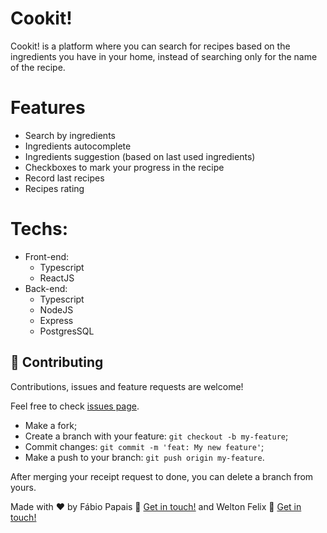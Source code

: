 # Cookit!

Cookit! is a platform where you can search for recipes based on the ingredients you have in your home, instead of searching only for the name of the recipe.

# Features

- Search by ingredients
- Ingredients autocomplete
- Ingredients suggestion (based on last used ingredients)
- Checkboxes to mark your progress in the recipe
- Record last recipes
- Recipes rating

# Techs:

- Front-end:
    - Typescript
    - ReactJS
- Back-end:
    - Typescript
    - NodeJS
    - Express
    - PostgresSQL

## 🤝 Contributing

Contributions, issues and feature requests are welcome!

Feel free to check [issues page](https://github.com/weltonfelix/cookit/issues). 
- Make a fork;
- Create a branch with your feature: `git checkout -b my-feature`;
- Commit changes: `git commit -m 'feat: My new feature'`;
- Make a push to your branch: `git push origin my-feature`.

After merging your receipt request to done, you can delete a branch from yours.


Made with ♥ by Fábio Papais :wave: [Get in touch!](mailto:fabiopapais@hotmail.com) and Welton Felix :wave: [Get in touch!](mailto:contato.weltonf@gmail.com)